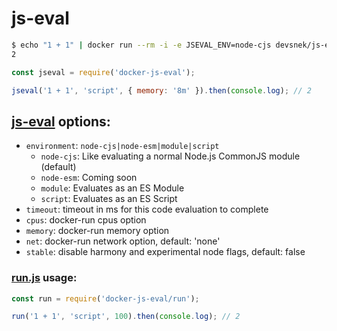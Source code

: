 # js-eval
```sh
$ echo "1 + 1" | docker run --rm -i -e JSEVAL_ENV=node-cjs devsnek/js-eval
2
```

```js
const jseval = require('docker-js-eval');

jseval('1 + 1', 'script', { memory: '8m' }).then(console.log); // 2
```

## [js-eval](index.js) options:

- `environment`: `node-cjs|node-esm|module|script`
  - `node-cjs`: Like evaluating a normal Node.js CommonJS module (default)
  - `node-esm`: Coming soon
  - `module`: Evaluates as an ES Module
  - `script`: Evaluates as an ES Script
- `timeout`: timeout in ms for this code evaluation to complete
- `cpus`: docker-run cpus option
- `memory`: docker-run memory option
- `net`: docker-run network option, default: 'none'
- `stable`: disable harmony and experimental node flags, default: false


### [run.js](run.js) usage:

```js
const run = require('docker-js-eval/run');

run('1 + 1', 'script', 100).then(console.log); // 2
```
